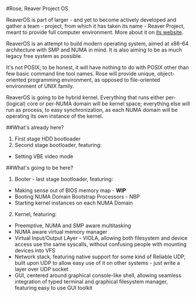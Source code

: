 #Rose, Reaver Project OS

ReaverOS is part of larger - and yet to become actively developed and gather a team - project,
from which it has taken its name - Reaver Project, meant to provide full computer environment.
More about it on [its website](http://reaver-project.org/).

ReaverOS is an attempt to build modern operating system, aimed at x86-64 architecture with
SMP and NUMA in mind. It is also aiming to be as much legacy free system as possible.

It's not POSIX; to be honest, it will have nothing to do with POSIX other than few basic command
line tool names. Rose will provide unique, object-oriented programming environment, as opposed
to file-oriented environment of UNIX family.

ReaverOS is going to be hybrid kernel. Everything that runs either per-(logical) core or per-NUMA
domain will be kernel space; everything else will run as process, to easy synchronization, as
each NUMA domain will be operating its own instance of the kernel.

##What's already here?

 1. First stage HDD bootloader
 2. Second stage bootloader, featuring:
   * Setting VBE video mode
   
##What's going to be here?

 1. Booter - last stage bootloader, featuring:
   * Making sense out of BIOS memory map - **WIP**
   * Booting NUMA Domain Bootstrap Processors - NBP
   * Starting kernel instances on each NUMA Domain
 2. Kernel, featuring:
   * Preemptive, NUMA and SMP aware multitasking
   * NUMA aware virtual memory manager
   * Virtual Input/Output LAyer - VIOLA, allowing both filesystem and device access use the same
     syscalls, without confusing people with mounting devices into VFS
   * Network stack, featuring native support for some kind of Reliable UDP, built upon UDP to
     allow easy use of it on other systems - just write a layer over UDP socket
   * GUI, centered around graphical console-like shell, allowing seamless integration of typed
     terminal and graphical filesystem manager, featuring easy to use GUI toolkit
